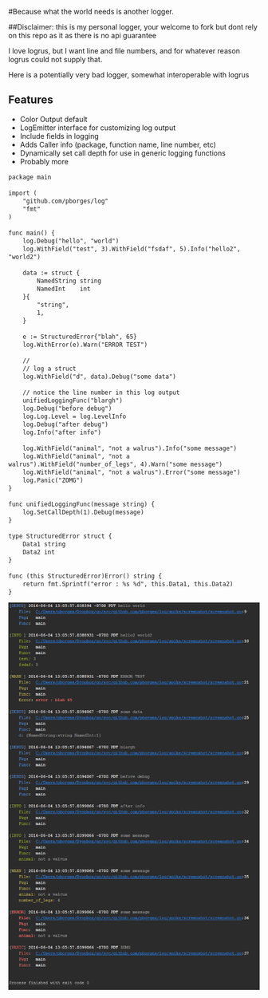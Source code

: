 #Because what the world needs is another logger.

##Disclaimer: this is my personal logger, your welcome to fork but dont rely on this repo as it as there is no api guarantee

I love logrus, but I want line and file numbers, and for whatever reason logrus could not supply that.

Here is a potentially very bad logger, somewhat interoperable with logrus

## Features

*   Color Output default
*   LogEmitter interface for customizing log output
*   Include fields in logging
*   Adds Caller info (package, function name, line number, etc)
*   Dynamically set call depth for use in generic logging functions
*   Probably more

```
package main

import (
	"github.com/pborges/log"
	"fmt"
)

func main() {
	log.Debug("hello", "world")
	log.WithField("test", 3).WithField("fsdaf", 5).Info("hello2", "world2")

	data := struct {
		NamedString string
		NamedInt    int
	}{
		"string",
		1,
	}

	e := StructuredError{"blah", 65}
	log.WithError(e).Warn("ERROR TEST")

	//
	// log a struct
	log.WithField("d", data).Debug("some data")

	// notice the line number in this log output
	unifiedLoggingFunc("blargh")
	log.Debug("before debug")
	log.Log.Level = log.LevelInfo
	log.Debug("after debug")
	log.Info("after info")

	log.WithField("animal", "not a walrus").Info("some message")
	log.WithField("animal", "not a walrus").WithField("number_of_legs", 4).Warn("some message")
	log.WithField("animal", "not a walrus").Error("some message")
	log.Panic("ZOMG")
}

func unifiedLoggingFunc(message string) {
	log.SetCallDepth(1).Debug(message)
}

type StructuredError struct {
	Data1 string
	Data2 int
}

func (this StructuredError)Error() string {
	return fmt.Sprintf("error : %s %d", this.Data1, this.Data2)
}
```

![Alt text](screenshot/output.png?raw=true)
